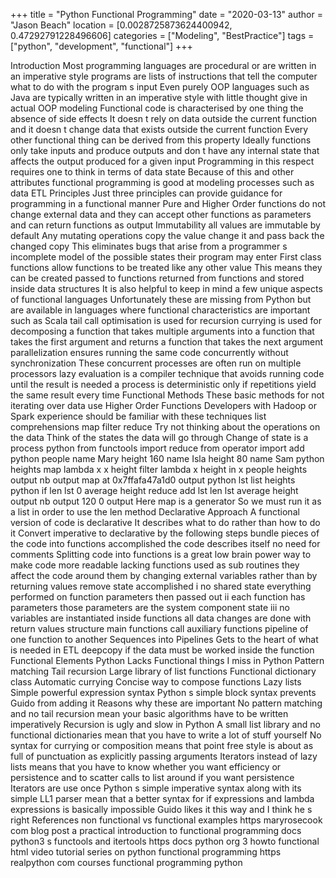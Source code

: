 +++
title = "Python Functional Programming"
date = "2020-03-13"
author = "Jason Beach"
location = [0.0028725873624400942, 0.47292791228496606]
categories = ["Modeling", "BestPractice"]
tags = ["python", "development", "functional"]
+++

Introduction Most programming languages are procedural or are written in an imperative style programs are lists of instructions that tell the computer what to do with the program s input Even purely OOP languages such as Java are typically written in an imperative style with little thought give in actual OOP modeling Functional code is characterised by one thing the absence of side effects It doesn t rely on data outside the current function and it doesn t change data that exists outside the current function Every other functional thing can be derived from this property Ideally functions only take inputs and produce outputs and don t have any internal state that affects the output produced for a given input Programming in this respect requires one to think in terms of data state Because of this and other attributes functional programming is good at modeling processes such as data ETL Principles Just three principles can provide guidance for programming in a functional manner Pure and Higher Order functions do not change external data and they can accept other functions as parameters and can return functions as output Immutability all values are immutable by default Any mutating operations copy the value change it and pass back the changed copy This eliminates bugs that arise from a programmer s incomplete model of the possible states their program may enter First class functions allow functions to be treated like any other value This means they can be created passed to functions returned from functions and stored inside data structures It is also helpful to keep in mind a few unique aspects of functional languages Unfortunately these are missing from Python but are available in languages where functional characteristics are important such as Scala tail call optimisation is used for recursion currying is used for decomposing a function that takes multiple arguments into a function that takes the first argument and returns a function that takes the next argument parallelization ensures running the same code concurrently without synchronization These concurrent processes are often run on multiple processors lazy evaluation is a compiler technique that avoids running code until the result is needed a process is deterministic only if repetitions yield the same result every time Functional Methods These basic methods for not iterating over data use Higher Order Functions Developers with Hadoop or Spark experience should be familiar with these techniques list comprehensions map filter reduce Try not thinking about the operations on the data Think of the states the data will go through Change of state is a process python from functools import reduce from operator import add python people name Mary height 160 name Isla height 80 name Sam python heights map lambda x x height filter lambda x height in x people heights output nb output map at 0x7ffafa47a1d0 output python lst list heights python if len lst 0 average height reduce add lst len lst average height output nb output 120 0 output Here map is a generator So we must run it as a list in order to use the len method Declarative Approach A functional version of code is declarative It describes what to do rather than how to do it Convert imperative to declarative by the following steps bundle pieces of the code into functions accomplished the code describes itself no need for comments Splitting code into functions is a great low brain power way to make code more readable lacking functions used as sub routines they affect the code around them by changing external variables rather than by returning values remove state accomplished i no shared state everything performed on function parameters then passed out ii each function has parameters those parameters are the system component state iii no variables are instantiated inside functions all data changes are done with return values structure main functions call auxiliary functions pipeline of one function to another Sequences into Pipelines Gets to the heart of what is needed in ETL deepcopy if the data must be worked inside the function Functional Elements Python Lacks Functional things I miss in Python Pattern matching Tail recursion Large library of list functions Functional dictionary class Automatic currying Concise way to compose functions Lazy lists Simple powerful expression syntax Python s simple block syntax prevents Guido from adding it Reasons why these are important No pattern matching and no tail recursion mean your basic algorithms have to be written imperatively Recursion is ugly and slow in Python A small list library and no functional dictionaries mean that you have to write a lot of stuff yourself No syntax for currying or composition means that point free style is about as full of punctuation as explicitly passing arguments Iterators instead of lazy lists means that you have to know whether you want efficiency or persistence and to scatter calls to list around if you want persistence Iterators are use once Python s simple imperative syntax along with its simple LL1 parser mean that a better syntax for if expressions and lambda expressions is basically impossible Guido likes it this way and I think he s right References non functional vs functional examples https maryrosecook com blog post a practical introduction to functional programming docs python3 s functools and itertools https docs python org 3 howto functional html video tutorial series on python functional programming https realpython com courses functional programming python